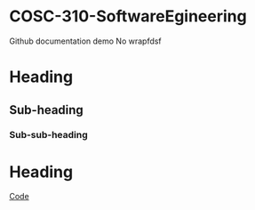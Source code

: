 # COSC-310-SoftwareEgineering
Github documentation demo
No wrapfdsf

# Heading 

## Sub-heading

### Sub-sub-heading

# Heading 

[Code](src/code.py)
